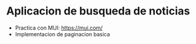 # Aplicacion de busqueda de noticias

- Practica con MUI: https://mui.com/
- Implementacion de paginacion basica
